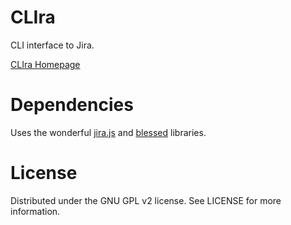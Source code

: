 # CLIra

CLI interface to Jira.

[CLIra Homepage](https://github.com/dotancohen/clira)



# Dependencies

Uses the wonderful [jira.js](https://github.com/MrRefactoring/jira.js) and [blessed](https://github.com/chjj/blessed) libraries.



# License

Distributed under the GNU GPL v2 license. See LICENSE for more information.

